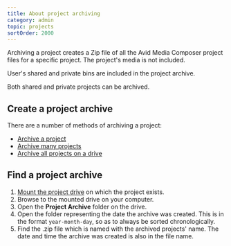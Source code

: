 ```yaml
---
title: About project archiving
category: admin
topic: projects
sortOrder: 2000
---
```


Archiving a project creates a Zip file of all the Avid Media Composer project files for a specific project.
The project's media is not included.

User's shared and private bins are included in the project archive.

Both shared and private projects can be archived.

## Create a project archive

There are a number of methods of archiving a project:

- [Archive a project](/v2/articles/archive-project.html)
- [Archive many projects](/v2/articles/archive-many-projects.html)
- [Archive all projects on a drive](/v2/articles/archive-drive-projects.html)

## Find a project archive

1. [Mount the project drive](/v2/articles/mount-drive.html) on which the project exists.
2. Browse to the mounted drive on your computer.
3. Open the **Project Archive** folder on the drive.
4. Open the folder representing the date the archive was created. This is in the format `year-month-day`, so as to always be sorted chronologically.
5. Find the .zip file which is named with the archived projects' name. The date and time the archive was created is also in the file name.